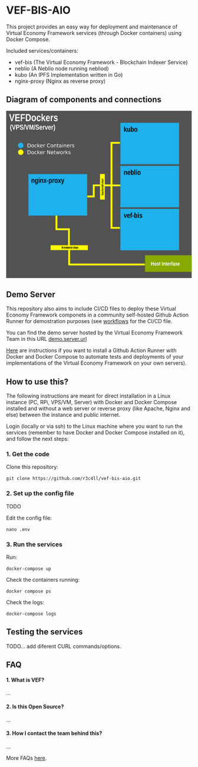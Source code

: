 # VEF-BIS-AIO

This project provides an easy way for deployment and maintenance of Virtual Economy Framework services (through Docker containers) using Docker Compose.

Included services/containers:

- vef-bis (The Virtual Economy Framework - Blockchain Indexer Service)
- neblio (A Neblio node running nebliod)
- kubo (An IPFS Implementation written in Go)
- nginx-proxy (Nginx as reverse proxy)


## Diagram of components and connections

<picture>
  <source media="(prefers-color-scheme: dark)" srcset="doc/images/vef-bis-diagram.png">
  <source media="(prefers-color-scheme: light)" srcset="doc/images/vef-bis-diagram.png">
  <img alt="Complete description of the image." src="doc/images/vef-bis-diagram.png">
</picture>


## Demo Server

This repository also aims to include CI/CD files to deploy these Virtual Economy Framework componets in a community self-hosted Github Action Runner for demostration purposes (see [workflows](.github/workflows) for the CI/CD file.

You can find the demo server hosted by the Virtual Economy Framework Team in this URL [demo.server.url](http://demo.server.url)

[Here](doc/install-github-action-runner.md) are instructions if you want to install a Github Action Runner with Docker and Docker Compose to automate tests and deployments of your implementations of the Virtual Economy Framework on your own servers).


## How to use this?

The following instructions are meant for direct installation in a Linux instance (PC, RPi, VPS/VM, Server) with Docker and Docker Compose installed and without a web server or reverse proxy (like Apache, Nginx and else) between the instance and public internet.

Login (locally or via ssh) to the Linux machine where you want to run the services (remember to have Docker and Docker Compose installed on it), and follow the next steps:


### 1. Get the code

Clone this repository:

    git clone https://github.com/r3c4ll/vef-bis-aio.git


### 2. Set up the config file

TODO

Edit the config file:

    nano .env


### 3. Run the services

Run:

    docker-compose up


Check the containers running:

    docker compose ps


Check the logs:

    docker-compose logs


## Testing the services

TODO... add diferent CURL commands/options.


## FAQ

#### 1. What is VEF?

...


#### 2. Is this Open Source?

...


#### 3. How I contact the team behind this?

...


More FAQs [here](doc/faqs.md).
